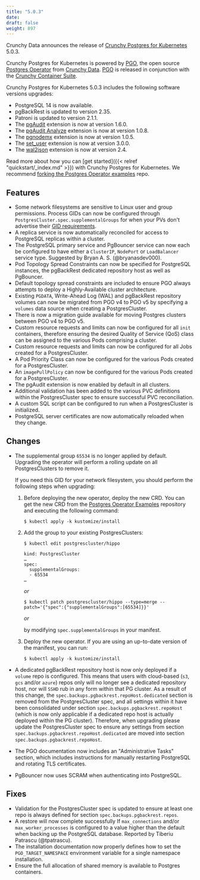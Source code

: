 ```yaml
---
title: "5.0.3"
date:
draft: false
weight: 897
---
```



Crunchy Data announces the release of [Crunchy Postgres for Kubernetes](https://www.crunchydata.com/products/crunchy-postgresql-for-kubernetes/) 5.0.3.

Crunchy Postgres for Kubernetes is powered by [PGO](https://github.com/CrunchyData/postgres-operator), the open source [Postgres Operator](https://github.com/CrunchyData/postgres-operator) from [Crunchy Data](https://www.crunchydata.com). [PGO](https://github.com/CrunchyData/postgres-operator) is released in conjunction with the [Crunchy Container Suite](https://github.com/CrunchyData/container-suite).

Crunchy Postgres for Kubernetes 5.0.3 includes the following software versions upgrades:

- PostgreSQL 14 is now available.
- pgBackRest is updated to version 2.35.
- Patroni is updated to version 2.1.1.
- The [pgAudit](https://github.com/pgaudit/pgaudit) extension is now at version 1.6.0.
- The [pgAudit Analyze](https://github.com/pgaudit/pgaudit_analyze) extension is now at version 1.0.8.
- The [pgnodemx](https://github.com/CrunchyData/pgnodemx) extension is now at version 1.0.5.
- The [set_user](https://github.com/pgaudit/set_user) extension is now at version 3.0.0.
- The [wal2json](https://github.com/eulerto/wal2json) extension is now at version 2.4.

Read more about how you can [get started]({{< relref "quickstart/_index.md" >}}) with Crunchy Postgres for Kubernetes. We recommend [forking the Postgres Operator examples](https://github.com/CrunchyData/postgres-operator-examples/fork) repo.

## Features

- Some network filesystems are sensitive to Linux user and group permissions. Process GIDs can now be configured through `PostgresCluster.spec.supplementalGroups` for when your PVs don't advertise their [GID requirements](https://kubernetes.io/docs/tasks/configure-pod-container/configure-persistent-volume-storage/#access-control).
- A replica service is now automatically reconciled for access to PostgreSQL replicas within a cluster.
- The PostgreSQL primary service and PgBouncer service can now each be configured to have either a `ClusterIP`, `NodePort` or `LoadBalancer` service type. Suggested by Bryan A. S. (@bryanasdev000).
- Pod Topology Spread Constraints can now be specified for PostgreSQL instances, the pgBackRest dedicated repository host as well as PgBouncer.
- Default topology spread constraints are included to ensure PGO always attempts to deploy a Highly-Available cluster architecture.
-  Existing `PGDATA`, Write-Ahead Log (WAL) and pgBackRest repository volumes can now be migrated from PGO v4 to PGO v5 by specifying a `volumes` data source when creating a PostgresCluster.
- There is now a migration guide available for moving Postgres clusters between PGO v4 to PGO v5.
- Custom resource requests and limits can now be configured for all `init` containers, therefore ensuring the desired Quality of Service (QoS) class can be assigned to the various Pods comprising a cluster.
- Custom resource requests and limits can now be configured for all Jobs created for a PostgresCluster.
- A Pod Priority Class can now be configured for the various Pods created for a PostgresCluster.
- An `imagePullPolicy` can now be configured for the various Pods created for a PostgresCluster.
- The pgAudit extension is now enabled by default in all clusters.
- Additional validation has been added to the various PVC definitions within the PostgresCluster spec to ensure successful PVC reconciliation.
- A custom SQL script can be configured to run when a PostgresCluster is initialized.
- PostgreSQL server certificates are now automatically reloaded when they change.

## Changes

- The supplemental group `65534` is no longer applied by default. Upgrading the operator will perform a rolling update on all PostgresClusters to remove it.

  If you need this GID for your network filesystem, you should perform the following steps when upgrading:

  1. Before deploying the new operator, deploy the new CRD. You can get the new CRD from the [Postgres Operator Examples](https://github.com/CrunchyData/postgres-operator-examples/fork) repository and executing the following command:
     ```console
     $ kubectl apply -k kustomize/install
     ```

  2. Add the group to your existing PostgresClusters:
     ```console
     $ kubectl edit postgrescluster/hippo

     kind: PostgresCluster
     …
     spec:
       supplementalGroups:
       - 65534
     …
     ```

     _or_

     ```console
     $ kubectl patch postgrescluster/hippo --type=merge --patch='{"spec":{"supplementalGroups":[65534]}}'
     ```

     _or_

     by modifying `spec.supplementalGroups` in your manifest.

  3. Deploy the new operator. If you are using an up-to-date version of the manifest, you can run:
     ```console
     $ kubectl apply -k kustomize/install
     ```

- A dedicated pgBackRest repository host is now only deployed if a `volume` repo is configured.  This means that users with cloud-based (`s3`, `gcs` and/or `azure`) repos only will no longer see a dedicated repository host, nor will `SSHD` rub in any form within that PG cluster.  As a result of this change, the `spec.backups.pgbackrest.repoHost.dedicated` section is removed from the PostgresCluster spec, and all settings within it have been consolidated under section `spec.backups.pgbackrest.repoHost` (which is now only applicable if a dedicated repo host is actually deployed within the PG cluster).  Therefore, when upgrading please update the PostgresCluster spec to ensure any settings from section `spec.backups.pgbackrest.repoHost.dedicated` are moved into section `spec.backups.pgbackrest.repoHost`.
- The PGO documentation now includes an "Administrative Tasks" section, which includes instructions for manually restarting PostgreSQL and rotating TLS certificates.
- PgBouncer now uses SCRAM when authenticating into PostgreSQL.

## Fixes

- Validation for the PostgresCluster spec is updated to ensure at least one repo is always defined for section `spec.backups.pgbackrest.repos`.
- A restore will now complete successfully If `max_connections` and/or `max_worker_processes` is configured to a value higher than the default when backing up the PostgreSQL database. Reported by Tiberiu Patrascu (@tpatrascu).
- The installation documentation now properly defines how to set the `PGO_TARGET_NAMESPACE` environment variable for a single namespace installation.
- Ensure the full allocation of shared memory is available to Postgres containers.
